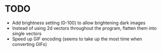 # TODO

- Add brightness setting (0-100) to allow brightening dark images
- Instead of using 2d vectors throughout the program, flatten them into single vectors
- Speed up GIF encoding (seems to take up the most time when converting GIFs)
